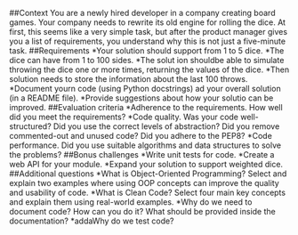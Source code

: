 ##Context
    You are a newly hired developer in a company creating board games. 
    Your company needs to rewrite its old engine for rolling the dice.
    At first, this seems like a very simple task, but after the product manager
    gives you a list of requirements, you understand why this is not just a five-minute task.
##Requirements
    *Your solution should support from 1 to 5 dice.
    *The dice can have from 1 to 100 sides.
    *The solut ion shouldbe able to simulate throwing the dice one or more times, returning the values of the dice.
    *Then solution needs to store the information about the last 100 throws.
    *Document yourn code (using Python docstrings) ad your overall solution (in a README file).
    *Provide suggestions about how your solutio can be improved.
##Evaluation criteria
    *Adherence to the requirements. How well did you meet the requirements?
    *Code quality. Was your code well-structured? Did you use the correct levels of abstraction? Did you remove commented-out and unused code? Did you adhere to the PEP8?
    *Code performance. Did you use suitable algorithms and data structures to solve the problems?
##Bonus challenges
    *Write unit tests for code.
    *Create a web API for your module.
    *Expand your solution to support weighted dice.
##Additional questions 
    *What is Object-Oriented Programming? Select and explain two examples where using OOP concepts can improve the quality and usability of code.
    *What is Clean Code? Select four main key concepts and explain them using real-world examples.
    *Why do we need to document code? How can you do it? What should be provided inside the documentation?
    *addaWhy do we test code?